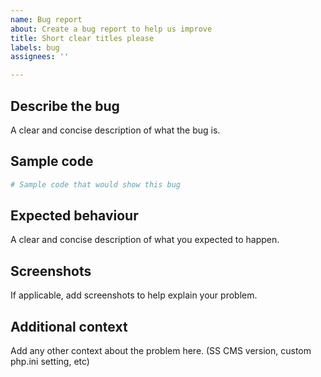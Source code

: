 ```yaml
---
name: Bug report
about: Create a bug report to help us improve
title: Short clear titles please
labels: bug
assignees: ''

---
```


## Describe the bug
A clear and concise description of what the bug is.

## Sample code
```php
# Sample code that would show this bug
```

## Expected behaviour
A clear and concise description of what you expected to happen.

## Screenshots
If applicable, add screenshots to help explain your problem.

## Additional context
Add any other context about the problem here. (SS CMS version, custom php.ini setting, etc)
